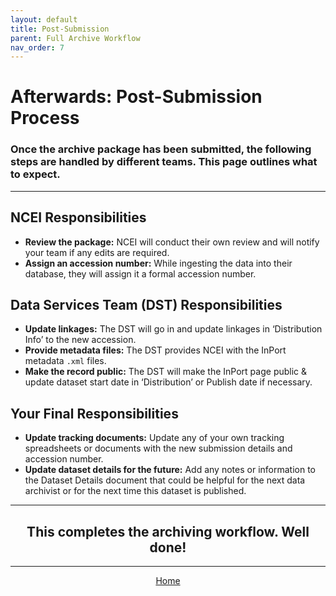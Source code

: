 ```yaml
---
layout: default
title: Post-Submission
parent: Full Archive Workflow
nav_order: 7
---
```


# Afterwards: Post-Submission Process
### Once the archive package has been submitted, the following steps are handled by different teams. This page outlines what to expect.

---

## NCEI Responsibilities
- **Review the package:** NCEI will conduct their own review and will notify your team if any edits are required.
- **Assign an accession number:** While ingesting the data into their database, they will assign it a formal accession number.

## Data Services Team (DST) Responsibilities

- **Update linkages:** The DST will go in and update linkages in ‘Distribution Info’  to the new accession.
- **Provide metadata files:** The DST provides NCEI with the InPort metadata `.xml` files.
- **Make the record public:** The DST will make the InPort page public & update dataset start date in ‘Distribution’ or Publish date if necessary.

## Your Final Responsibilities

- **Update tracking documents:** Update any of your own tracking spreadsheets or documents with the new submission details and accession number.
- **Update dataset details for the future:** Add any notes or information to the Dataset Details document that could be helpful for the next data archivist or for the next time this dataset is published.

---

## <center>This completes the archiving workflow. Well done!</center>

---

<center><a href="{{ '/' | relative_url }}" class="btn btn-custom fs-6 mb-4 mb-md-0">
  Home
</a></center>